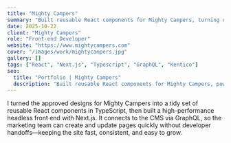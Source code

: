 ```yaml
---
title: "Mighty Campers"
summary: "Built reusable React components for Mighty Campers, turning designs into fast, consistent UI blocks that power key pages and a smoother booking journey."
date: 2025-10-22
client: "Mighty Campers"
role: "Front-end Developer"
website: "https://www.mightycampers.com"
cover: "/images/work/mightycampers.jpg"
gallery: []
tags: ["React", "Next.js", "Typescript", "GraphQL", "Kentico"]
seo:
  title: "Portfolio | Mighty Campers"
  description: "Built reusable React components for Mighty Campers, powering key pages and smoother booking."
---
```

  
I turned the approved designs for Mighty Campers into a tidy set of reusable React components in TypeScript, then built a high-performance headless front end with Next.js. It connects to the CMS via GraphQL, so the marketing team can create and update pages quickly without developer handoffs—keeping the site fast, consistent, and easy to grow.